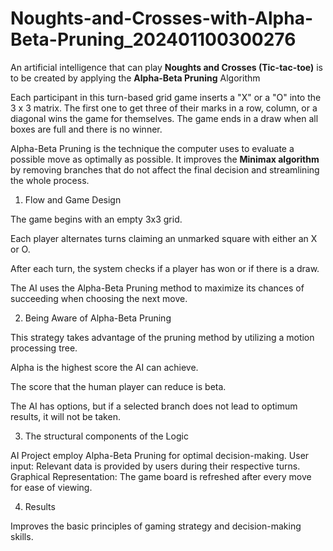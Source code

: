 # Noughts-and-Crosses-with-Alpha-Beta-Pruning_202401100300276


An artificial intelligence that can play **Noughts and Crosses (Tic-tac-toe)** is to be created by applying the **Alpha-Beta Pruning** Algorithm

Each participant in this turn-based grid game inserts a "X" or a "O" into the 3 x 3 matrix. The first one to get three of their marks in a row, column, or a diagonal wins the game for themselves. The game ends in a draw when all boxes are full and there is no winner.  



Alpha-Beta Pruning is the technique the computer uses to evaluate a possible move as optimally as possible. It improves the **Minimax algorithm** by removing branches that do not affect the final decision and streamlining the whole process.  

1. Flow and Game Design

The game begins with an empty 3x3 grid. 

Each player alternates turns claiming an unmarked square with either an X or O. 

After each turn, the system checks if a player has won or if there is a draw. 

The AI uses the Alpha-Beta Pruning method to maximize its chances of succeeding when choosing the next move. 

2. Being Aware of Alpha-Beta Pruning

This strategy takes advantage of the pruning method by utilizing a motion processing tree. 

Alpha is the highest score the AI can achieve. 

The score that the human player can reduce is beta. 

The AI has options, but if a selected branch does not lead to optimum results, it will not be taken.

3. The structural components of the Logic

AI Project employ Alpha-Beta Pruning for optimal decision-making. User input: Relevant data is provided by users during their respective turns. Graphical Representation: The game board is refreshed after every move for ease of viewing.
   
4. Results

Improves the basic principles of gaming strategy and decision-making skills.
